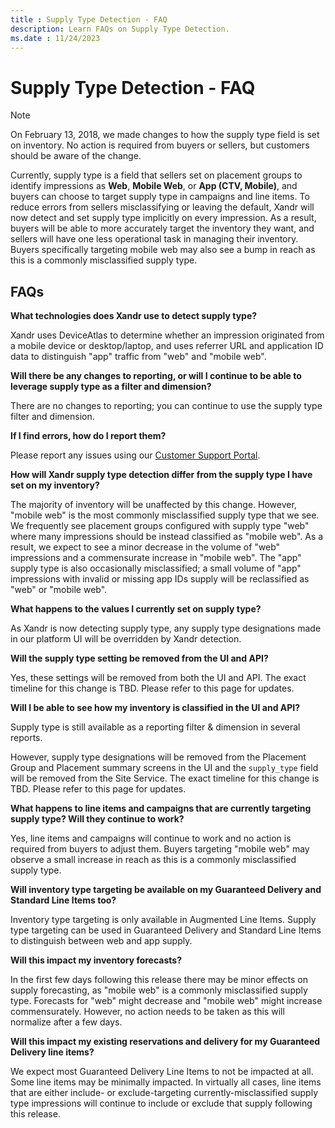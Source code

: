 ```yaml
---
title : Supply Type Detection - FAQ
description: Learn FAQs on Supply Type Detection.  
ms.date : 11/24/2023
---
```



# Supply Type Detection - FAQ

> [!NOTE]
> On February 13, 2018, we made changes to how the supply type field is set on inventory. No action is required from buyers or sellers, but customers should be aware of the change.

Currently, supply type is a field that sellers set on placement groups
to identify impressions as **Web**, **Mobile Web**, or **App (CTV,
Mobile)**, and buyers can choose to target supply type in campaigns and
line items. To reduce errors from sellers misclassifying or leaving the
default, Xandr will now detect and set supply type implicitly on every
impression. As a result, buyers will be able to more accurately target
the inventory they want, and sellers will have one less operational task
in managing their inventory. Buyers specifically targeting mobile web
may also see a bump in reach as this is a commonly misclassified supply
type.


## FAQs

**What technologies does Xandr use to detect supply type?**

Xandr uses DeviceAtlas to determine whether an impression originated
from a mobile device or desktop/laptop, and uses referrer URL and
application ID data to distinguish "app" traffic from "web" and "mobile
web".

**Will there be any changes to reporting, or will I continue to be able
to leverage supply type as a filter and dimension?**

There are no changes to reporting; you can continue to use the supply
type filter and dimension.

**If I find errors, how do I report them?**

Please report any issues using our [Customer Support Portal](https://help.xandr.com/).

**How will Xandr supply type detection differ from the supply type I
have set on my inventory?**

The majority of inventory will be unaffected by this change. However,
"mobile web" is the most commonly misclassified supply type that we see.
We frequently see placement groups configured with supply type "web"
where many impressions should be instead classified as "mobile web". As
a result, we expect to see a minor decrease in the volume of "web"
impressions and a commensurate increase in "mobile web". The "app"
supply type is also occasionally misclassified; a small volume of "app"
impressions with invalid or missing app IDs supply will be reclassified
as "web" or "mobile web".

**What happens to the values I currently set on supply type?**

As Xandr is now detecting supply type, any supply type designations made
in our platform UI will be overridden by Xandr detection.

**Will the supply type setting be removed from the UI and API?**

Yes, these settings will be removed from both the UI and API. The exact
timeline for this change is TBD. Please refer to this page for updates.

**Will I be able to see how my inventory is classified in the UI and
API?**

Supply type is still available as a reporting filter & dimension in
several reports.

However, supply type designations will be removed from the Placement
Group and Placement summary screens in the UI and the `supply_type`
field will be removed from the Site Service. The exact timeline for this
change is TBD. Please refer to this page for updates.

**What happens to line items and campaigns that are currently targeting
supply type? Will they continue to work?**

Yes, line items and campaigns will continue to work and no action is
required from buyers to adjust them. Buyers targeting "mobile web" may
observe a small increase in reach as this is a commonly misclassified
supply type.

**Will inventory type targeting be available on my Guaranteed Delivery
and Standard Line Items too?**

Inventory type targeting is only available in Augmented Line Items.
Supply type targeting can be used in Guaranteed Delivery and Standard
Line Items to distinguish between web and app supply.

**Will this impact my inventory forecasts?**

In the first few days following this release there may be minor effects
on supply forecasting, as "mobile web" is a commonly misclassified
supply type. Forecasts for "web" might decrease and "mobile web" might
increase commensurately. However, no action needs to be taken as this
will normalize after a few days.

**Will this impact my existing reservations and delivery for my
Guaranteed Delivery line items?**

We expect most Guaranteed Delivery Line Items to not be impacted at all.
Some line items may be minimally impacted. In virtually all cases, line
items that are either include- or exclude-targeting
currently-misclassified supply type impressions will continue to include
or exclude that supply following this release.






